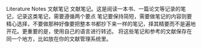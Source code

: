 Literature Notes 文献笔记
文献笔记。这是阅读一本书、一篇论文等记录的笔记，记录这类笔记，需要遵循两个要点
笔记要保持简短，需要做笔记的内容则要精心选择，不要做那种好像要把整本书都抄下来一样的笔记，择其精要而不是遍地开花。更重要的是，使用自己的语言进行转述。
将这些笔记和参考的文献保存在同一个地方，比如放在你的文献管理系统里。
